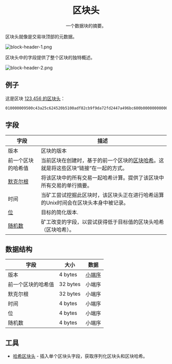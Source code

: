 # <center>区块头</center>
<center>一个数据块的摘要。</center>

区块头就像是交易块顶部的元数据。

![block-header-1.png](img/block-header-1.png)

区块头中的字段提供了整个区块的独特概述。

![block-header-2.png](img/block-header-2.png)

## 例子
这是区块 [123,456 的区块头](https://learnmeabitcoin.com/explorer/block/0000000000002917ED80650C6174AAC8DFC46F5FE36480AAEF682FF6CD83C3CA)：
```
010000009500c43a25c624520b5100adf82cb9f9da72fd2447a496bc600b0000000000006cd862370395dedf1da2841ccda0fc489e3039de5f1ccddef0e834991a65600ea6c8cb4db3936a1ae3143991
```

## 字段

|字段| 描述|
|---|---|
|版本 |	区块的版本|
|前一个区块的哈希值| 当前区块在创建时，基于的前一个区块的[区块哈希](../block-hash/block-hash.md)。这就是将这些区块“链接”在一起的方式。|
|[默克尔根](./merkle-root/merkle-root.md)|将该区块中的所有交易一起哈希计算。提供了该区块中所有交易的单行摘要。|
|时间 | 当矿工尝试挖掘此区块时，该区块头正在进行哈希运算的Unix时间会在区块头本身中被记录。|
|[位](../block-header/bits/bits.md) |	目标的简化版本.|
|[随机数](./Nonce/Nonce.md) |矿工改变的字段，以尝试获得低于目标值的区块头哈希（区块哈希）。|

## 数据结构

|字段|	大小|	数据|
|---|---|---|
|版本|	4 bytes|[小端序](../../Other/Little-endian/Little-Endian.md)|
|前一个区块的哈希值|	32 bytes|	小端序|
|默克尔根|	32 bytes|	小端序|
|时间|	4 bytes|	小端序|
|位|	4 bytes|	小端序|
|随机数|	4 bytes|	小端序|

## 工具
* [哈希区块头](https://learnmeabitcoin.com/tools/hashblockheader/) - 插入单个区块头字段，获取序列化区块头和区块哈希。